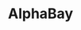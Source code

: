 ---
title: AlphaBay
crosslinks:
- DarkNetMarkets
- AlphaBayMarket
- DNMSuperlist
- DNMUK
- DankNation
- TheXanaxCartel
- Dream_Market
- WallStreet_Market
- themarketplace
- 2007scape
- Buttcoin
- researchchemicals
- darknetmarketsoz
- ValhallaMarketplace
- darknetmarkets
- afinil
- legaladvice
- IAmA
---